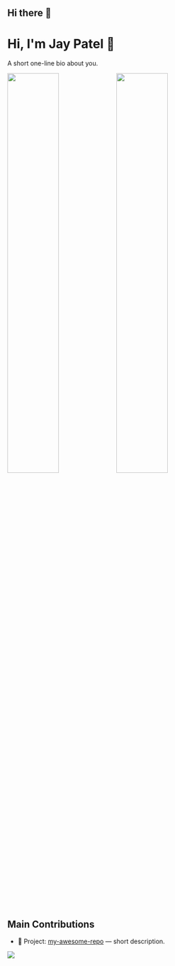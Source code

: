 ## Hi there 👋

# Hi, I'm Jay Patel 👋

A short one-line bio about you.

<!-- two cards: GitHub stats + top languages -->
<p float="left">
  <img src="https://github-readme-stats.vercel.app/api?username=USERNAME&show_icons=true&theme=dark" width="48%" />
  <img src="https://github-readme-stats.vercel.app/api/top-langs/?username=USERNAME&layout=compact&theme=dark" width="48%" />
</p>

## Main Contributions
- 🧩 Project: [my-awesome-repo](https://github.com/USERNAME/my-awesome-repo) — short description.

<!-- optional pinned repo card -->
<img src="https://github-readme-stats.vercel.app/api/pin?username=USERNAME&repo=my-awesome-repo&theme=dark" />
